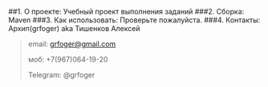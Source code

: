 ##1. О проекте:
Учебный проект выполнения заданий
###2. Сборка:
Maven
###3. Как использовать:
Проверьте пожалуйста.
###4. Контакты:
Архип(grfoger) aka Тишенков Алексей
>email: grfoger@gmail.com
>
>моб: +7(967)064-19-20
>
>Telegram: @grfoger